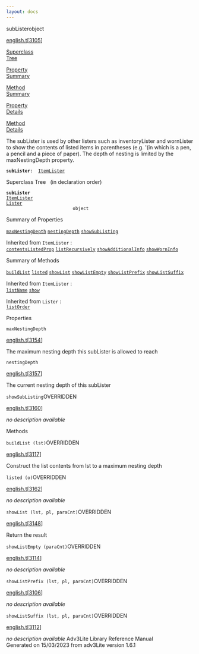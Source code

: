 ```yaml
---
layout: docs
---
```

<span class="title">subLister</span><span class="type">object</span>

[english.t](../file/english.t.html)\[[3105](../source/english.t.html#3105)\]

[Superclass  
Tree](#_SuperClassTree_)

[Property  
Summary](#_PropSummary_)

[Method  
Summary](#_MethodSummary_)

[Property  
Details](#_Properties_)

[Method  
Details](#_Methods_)



The subLister is used by other listers such as inventoryLister and
wornLister to show the contents of listed items in parentheses (e.g.
'(in which is a pen, a pencil and a piece of paper). The depth of
nesting is limited by the maxNestingDepth property.

**`subLister`**` :   `[`ItemLister`](../object/ItemLister.html)



<span id="_SuperClassTree_"></span>



<span class="hdln">Superclass Tree</span>   (in declaration order)



**`subLister`**  
[`ItemLister`](../object/ItemLister.html)  
[`Lister`](../object/Lister.html)  
`                         object`  
<span id="_PropSummary_"></span>



<span class="hdln">Summary of Properties</span>  



[`maxNestingDepth`](#maxNestingDepth) [`nestingDepth`](#nestingDepth) [`showSubListing`](#showSubListing)

Inherited from `ItemLister` :  
[`contentsListedProp`](../object/ItemLister.html#contentsListedProp) [`listRecursively`](../object/ItemLister.html#listRecursively) [`showAdditionalInfo`](../object/ItemLister.html#showAdditionalInfo) [`showWornInfo`](../object/ItemLister.html#showWornInfo)



<span id="_MethodSummary_"></span>



<span class="hdln">Summary of Methods</span>  



[`buildList`](#buildList) [`listed`](#listed) [`showList`](#showList) [`showListEmpty`](#showListEmpty) [`showListPrefix`](#showListPrefix) [`showListSuffix`](#showListSuffix)

Inherited from `ItemLister` :  
[`listName`](../object/ItemLister.html#listName) [`show`](../object/ItemLister.html#show)

Inherited from `Lister` :  
[`listOrder`](../object/Lister.html#listOrder)

<span id="_Properties_"></span>



<span class="hdln">Properties</span>  



<span id="maxNestingDepth"></span>

`maxNestingDepth`

[english.t](../file/english.t.html)\[[3154](../source/english.t.html#3154)\]



The maximum nesting depth this subLister is allowed to reach



<span id="nestingDepth"></span>

`nestingDepth`

[english.t](../file/english.t.html)\[[3157](../source/english.t.html#3157)\]



The current nesting depth of this subLister



<span id="showSubListing"></span>

`showSubListing`<span class="rem">OVERRIDDEN</span>

[english.t](../file/english.t.html)\[[3160](../source/english.t.html#3160)\]



*no description available*



<span id="_Methods_"></span>



<span class="hdln">Methods</span>  



<span id="buildList"></span>

`buildList (lst)`<span class="rem">OVERRIDDEN</span>

[english.t](../file/english.t.html)\[[3117](../source/english.t.html#3117)\]



Construct the list contents from lst to a maximum nesting depth



<span id="listed"></span>

`listed (o)`<span class="rem">OVERRIDDEN</span>

[english.t](../file/english.t.html)\[[3162](../source/english.t.html#3162)\]



*no description available*



<span id="showList"></span>

`showList (lst, pl, paraCnt)`<span class="rem">OVERRIDDEN</span>

[english.t](../file/english.t.html)\[[3148](../source/english.t.html#3148)\]



Return the result



<span id="showListEmpty"></span>

`showListEmpty (paraCnt)`<span class="rem">OVERRIDDEN</span>

[english.t](../file/english.t.html)\[[3114](../source/english.t.html#3114)\]



*no description available*



<span id="showListPrefix"></span>

`showListPrefix (lst, pl, paraCnt)`<span class="rem">OVERRIDDEN</span>

[english.t](../file/english.t.html)\[[3106](../source/english.t.html#3106)\]



*no description available*



<span id="showListSuffix"></span>

`showListSuffix (lst, pl, paraCnt)`<span class="rem">OVERRIDDEN</span>

[english.t](../file/english.t.html)\[[3112](../source/english.t.html#3112)\]



*no description available*
Adv3Lite Library Reference Manual  
Generated on 15/03/2023 from adv3Lite version 1.6.1



